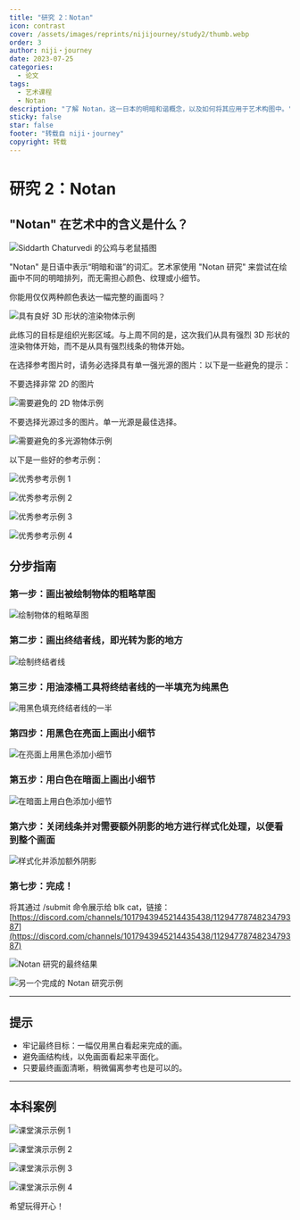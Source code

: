 ```yaml
---
title: "研究 2：Notan"
icon: contrast
cover: /assets/images/reprints/nijijourney/study2/thumb.webp
order: 3
author: niji・journey
date: 2023-07-25
categories:
  - 论文
tags:
  - 艺术课程
  - Notan
description: "了解 Notan，这一日本的明暗和谐概念，以及如何将其应用于艺术构图中。"
sticky: false
star: false
footer: "转载自 niji・journey"
copyright: 转载
---
```


# 研究 2：Notan

## "Notan" 在艺术中的含义是什么？

![Siddarth Chaturvedi 的公鸡与老鼠插图](/assets/images/reprints/nijijourney/study2/f7577f87-812e-46b6-83ff-98a24eb59a3e.jpeg)

"Notan" 是日语中表示“明暗和谐”的词汇。艺术家使用 "Notan 研究" 来尝试在绘画中不同的明暗排列，而无需担心颜色、纹理或小细节。

你能用仅仅两种颜色表达一幅完整的画面吗？

![具有良好 3D 形状的渲染物体示例](/assets/images/reprints/nijijourney/study2/5ba21de5-8f85-4fb3-a82a-e7285b167a57.jpeg)

此练习的目标是组织光影区域。与上周不同的是，这次我们从具有强烈 3D 形状的渲染物体开始，而不是从具有强烈线条的物体开始。

在选择参考图片时，请务必选择具有单一强光源的图片：以下是一些避免的提示：

不要选择非常 2D 的图片

![需要避免的 2D 物体示例](/assets/images/reprints/nijijourney/study2/64752e7c-982b-4511-81f0-7ceb6572ad41.jpeg)

不要选择光源过多的图片。单一光源是最佳选择。

![需要避免的多光源物体示例](/assets/images/reprints/nijijourney/study2/87fd6e6d-eb63-438d-aed3-a2f6f83704e0.jpeg)

以下是一些好的参考示例：

![优秀参考示例 1](/assets/images/reprints/nijijourney/study2/50a4c7c7-ba0e-4589-9787-0536767f164b.jpeg)

![优秀参考示例 2](/assets/images/reprints/nijijourney/study2/b785175d-589f-4230-a278-8bb851a439f9.jpeg)

![优秀参考示例 3](/assets/images/reprints/nijijourney/study2/103aad7f-459d-440c-829c-982ee0410478.jpeg)

![优秀参考示例 4](/assets/images/reprints/nijijourney/study2/c571da90-3739-48a2-82ae-5455b24d34fa.jpeg)

## 分步指南

### 第一步：画出被绘制物体的粗略草图

![绘制物体的粗略草图](/assets/images/reprints/nijijourney/study2/63027211-fe2d-48ee-a203-8b7a9e479488.jpeg)

### 第二步：画出终结者线，即光转为影的地方

![绘制终结者线](/assets/images/reprints/nijijourney/study2/e7251e51-bc29-4835-8d08-83ba1841237f.jpeg)

### 第三步：用油漆桶工具将终结者线的一半填充为纯黑色

![用黑色填充终结者线的一半](/assets/images/reprints/nijijourney/study2/a36e7f9c-811e-4d7a-a7d0-dd7a10c1f424.jpeg)

### 第四步：用黑色在亮面上画出小细节

![在亮面上用黑色添加小细节](/assets/images/reprints/nijijourney/study2/9792f98a-46a1-457e-939f-dbbc49042539.jpeg)

### 第五步：用白色在暗面上画出小细节

![在暗面上用白色添加小细节](/assets/images/reprints/nijijourney/study2/70fa2665-fc04-4ad1-80f9-aaa9f0202a34.jpeg)

### 第六步：关闭线条并对需要额外阴影的地方进行样式化处理，以便看到整个画面

![样式化并添加额外阴影](/assets/images/reprints/nijijourney/study2/c6b43f83-66c5-42ea-a0e1-38b384bfe76a.jpeg)

### 第七步：完成！

将其通过 /submit 命令展示给 blk cat，链接：[https://discord.com/channels/1017943945214435438/1129477874823479387](https://discord.com/channels/1017943945214435438/1129477874823479387)

![Notan 研究的最终结果](/assets/images/reprints/nijijourney/study2/40203fa1-5bca-47e4-ba40-78c46a126237.jpeg)

![另一个完成的 Notan 研究示例](/assets/images/reprints/nijijourney/study2/97bb0469-f39c-416f-a9f3-2ea29111a727.jpeg)

---

## 提示

- 牢记最终目标：一幅仅用黑白看起来完成的画。
- 避免画结构线，以免画面看起来平面化。
- 只要最终画面清晰，稍微偏离参考也是可以的。

---

## 本科案例

![课堂演示示例 1](/assets/images/reprints/nijijourney/study2/632a45d0-4782-48da-9d90-3787fb74ea5f.jpeg)

![课堂演示示例 2](/assets/images/reprints/nijijourney/study2/e2b54623-8150-40e7-95a5-29e2e1db8159.jpeg)

![课堂演示示例 3](/assets/images/reprints/nijijourney/study2/a9930cd6-c31f-404c-b2d5-7fcc52810b86.jpeg)

![课堂演示示例 4](/assets/images/reprints/nijijourney/study2/ebbbfa7f-9ef3-4dfd-bd64-b8df195db17d.jpeg)

希望玩得开心！
